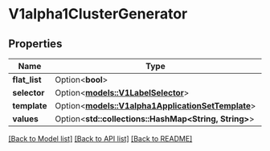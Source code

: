 # V1alpha1ClusterGenerator

## Properties

Name | Type | Description | Notes
------------ | ------------- | ------------- | -------------
**flat_list** | Option<**bool**> |  | [optional]
**selector** | Option<[**models::V1LabelSelector**](v1LabelSelector.md)> |  | [optional]
**template** | Option<[**models::V1alpha1ApplicationSetTemplate**](v1alpha1ApplicationSetTemplate.md)> |  | [optional]
**values** | Option<**std::collections::HashMap<String, String>**> |  | [optional]

[[Back to Model list]](../README.md#documentation-for-models) [[Back to API list]](../README.md#documentation-for-api-endpoints) [[Back to README]](../README.md)


